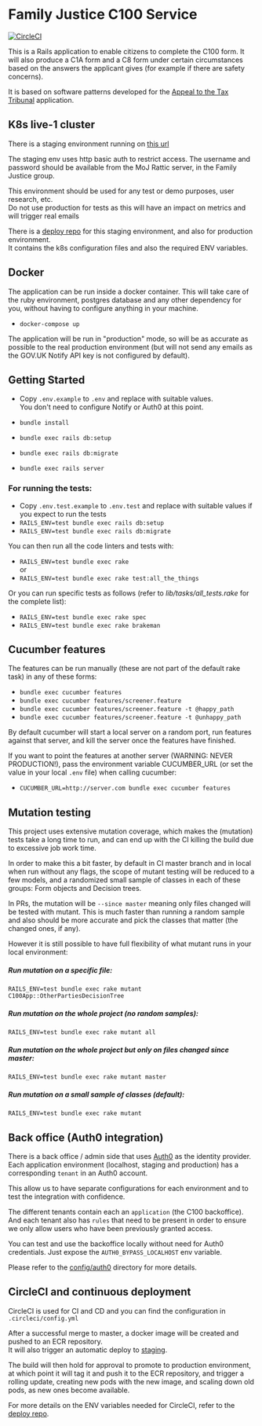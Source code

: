# Family Justice C100 Service

[![CircleCI](https://circleci.com/gh/ministryofjustice/c100-application.svg?style=svg)](https://circleci.com/gh/ministryofjustice/c100-application)

This is a Rails application to enable citizens to complete the C100 form. It will also produce a C1A form and a C8 form 
under certain circumstances based on the answers the applicant gives (for example if there are safety concerns).

It is based on software patterns developed for the [Appeal to the Tax Tribunal][taxtribs] application.

## K8s live-1 cluster

There is a staging environment running on [this url][k8s-staging]

The staging env uses http basic auth to restrict access. The username and
password should be available from the MoJ Rattic server, in the Family Justice group.

This environment should be used for any test or demo purposes, user research, etc.  
Do not use production for tests as this will have an impact on metrics and will trigger real emails

There is a [deploy repo][deploy-repo] for this staging environment, and also for production environment.  
It contains the k8s configuration files and also the required ENV variables.

## Docker

The application can be run inside a docker container. This will take care of the ruby environment, postgres database 
and any other dependency for you, without having to configure anything in your machine.

* `docker-compose up`

The application will be run in "production" mode, so will be as accurate as possible to the real production 
environment (but will not send any emails as the GOV.UK Notify API key is not configured by default).

## Getting Started

* Copy `.env.example` to `.env` and replace with suitable values.  
You don't need to configure Notify or Auth0 at this point.

* `bundle install`
* `bundle exec rails db:setup`
* `bundle exec rails db:migrate`
* `bundle exec rails server`

### For running the tests:

* Copy `.env.test.example` to `.env.test` and replace with suitable values if you expect to run the tests
* `RAILS_ENV=test bundle exec rails db:setup`
* `RAILS_ENV=test bundle exec rails db:migrate`

You can then run all the code linters and tests with:

* `RAILS_ENV=test bundle exec rake`  
or  
* `RAILS_ENV=test bundle exec rake test:all_the_things`

Or you can run specific tests as follows (refer to *lib/tasks/all_tests.rake* for the complete list):

* `RAILS_ENV=test bundle exec rake spec`
* `RAILS_ENV=test bundle exec rake brakeman`

## Cucumber features

The features can be run manually (these are not part of the default rake task) in any of these forms:

* `bundle exec cucumber features`
* `bundle exec cucumber features/screener.feature`
* `bundle exec cucumber features/screener.feature -t @happy_path`
* `bundle exec cucumber features/screener.feature -t @unhappy_path`

By default cucumber will start a local server on a random port, run features against that server, and kill the server once the features have finished.

If you want to point the features at another server (WARNING: NEVER PRODUCTION!), pass the environment variable CUCUMBER_URL (or set the value in your local `.env` file) when calling cucumber:

* `CUCUMBER_URL=http://server.com bundle exec cucumber features`

## Mutation testing

This project uses extensive mutation coverage, which makes the (mutation) tests take a long time to run, and can end up with the CI killing the build due to excessive job work time.

In order to make this a bit faster, by default in CI master branch and in local when run without any flags, the scope of mutant testing will be reduced to a few models, and a randomized small sample of classes in each of these groups: Form objects and Decision trees.

In PRs, the mutation will be `--since master` meaning only files changed will be tested with mutant. This is much faster than running a random sample and also should be more accurate and pick the classes that matter (the changed ones, if any).

However it is still possible to have full flexibility of what mutant runs in your local environment:

##### Run mutation on a specific file:
`RAILS_ENV=test bundle exec rake mutant C100App::OtherPartiesDecisionTree`

##### Run mutation on the whole project (no random samples):
`RAILS_ENV=test bundle exec rake mutant all`

##### Run mutation on the whole project but only on files changed since master:
`RAILS_ENV=test bundle exec rake mutant master`

##### Run mutation on a small sample of classes (default):
`RAILS_ENV=test bundle exec rake mutant`

## Back office (Auth0 integration)

There is a back office / admin side that uses [Auth0](http://auth0.com) as the identity provider.  
Each application environment (localhost, staging and production) has a corresponding `tenant` in an Auth0 account.  

This allow us to have separate configurations for each environment and to test the integration with confidence.  

The different tenants contain each an `application` (the C100 backoffice). And each tenant also has `rules` that need to 
be present in order to ensure we only allow users who have been previously granted access.

You can test and use the backoffice locally without need for Auth0 credentials. Just expose the `AUTH0_BYPASS_LOCALHOST` 
env variable.

Please refer to the [config/auth0](config/auth0) directory for more details.

## CircleCI and continuous deployment

CircleCI is used for CI and CD and you can find the configuration in `.circleci/config.yml`  

After a successful merge to master, a docker image will be created and pushed to an ECR repository.  
It will also trigger an automatic deploy to [staging][k8s-staging].

The build will then hold for approval to promote to production environment, at which point it will tag it 
and push it to the ECR repository, and trigger a rolling update, creating new pods with the new image, and 
scaling down old pods, as new ones become available.

For more details on the ENV variables needed for CircleCI, refer to the [deploy repo][deploy-repo].

[taxtribs]: https://github.com/ministryofjustice/tax-tribunals-datacapture
[deploy-repo]: https://github.com/ministryofjustice/c100-application-deploy
[k8s-staging]: https://c100-application-staging.apps.live-1.cloud-platform.service.justice.gov.uk
